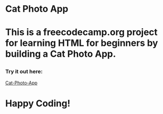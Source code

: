 <h1>Cat Photo App<h1>
<p>This is a freecodecamp.org project for learning HTML for beginners by building a Cat Photo App.</p>
<h3>Try it out here:</h3>
<a href="https://www.freecodecamp.org/learn/2022/responsive-web-design/#learn-html-by-building-a-cat-photo-app">Cat-Photo-App</a>

Happy Coding!
===============================================================
